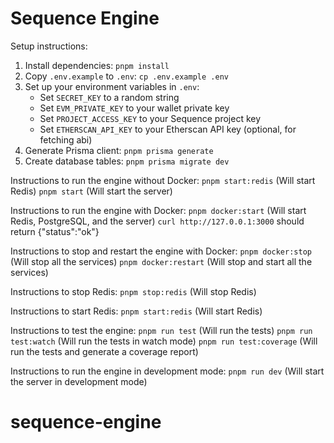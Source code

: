 # Sequence Engine

Setup instructions:

1. Install dependencies: `pnpm install`
2. Copy `.env.example` to `.env`: `cp .env.example .env`
3. Set up your environment variables in `.env`:
   - Set `SECRET_KEY` to a random string
   - Set `EVM_PRIVATE_KEY` to your wallet private key
   - Set `PROJECT_ACCESS_KEY` to your Sequence project key
   - Set `ETHERSCAN_API_KEY` to your Etherscan API key (optional, for fetching abi)
4. Generate Prisma client: `pnpm prisma generate`
5. Create database tables: `pnpm prisma migrate dev`

Instructions to run the engine without Docker:
`pnpm start:redis` (Will start Redis)
`pnpm start` (Will start the server)

Instructions to run the engine with Docker:
`pnpm docker:start` (Will start Redis, PostgreSQL, and the server)
`curl http://127.0.0.1:3000` should return {"status":"ok"}

Instructions to stop and restart the engine with Docker:
`pnpm docker:stop` (Will stop all the services)
`pnpm docker:restart` (Will stop and start all the services)

Instructions to stop Redis:
`pnpm stop:redis` (Will stop Redis)

Instructions to start Redis:
`pnpm start:redis` (Will start Redis)

Instructions to test the engine:
`pnpm run test` (Will run the tests)
`pnpm run test:watch` (Will run the tests in watch mode)
`pnpm run test:coverage` (Will run the tests and generate a coverage report)

Instructions to run the engine in development mode:
`pnpm run dev` (Will start the server in development mode)
# sequence-engine

